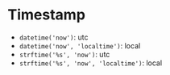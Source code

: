 # Timestamp

- `datetime('now')`: utc
- `datetime('now', 'localtime')`: local
- `strftime('%s', 'now')`: utc
- `strftime('%s', 'now', 'localtime')`: local